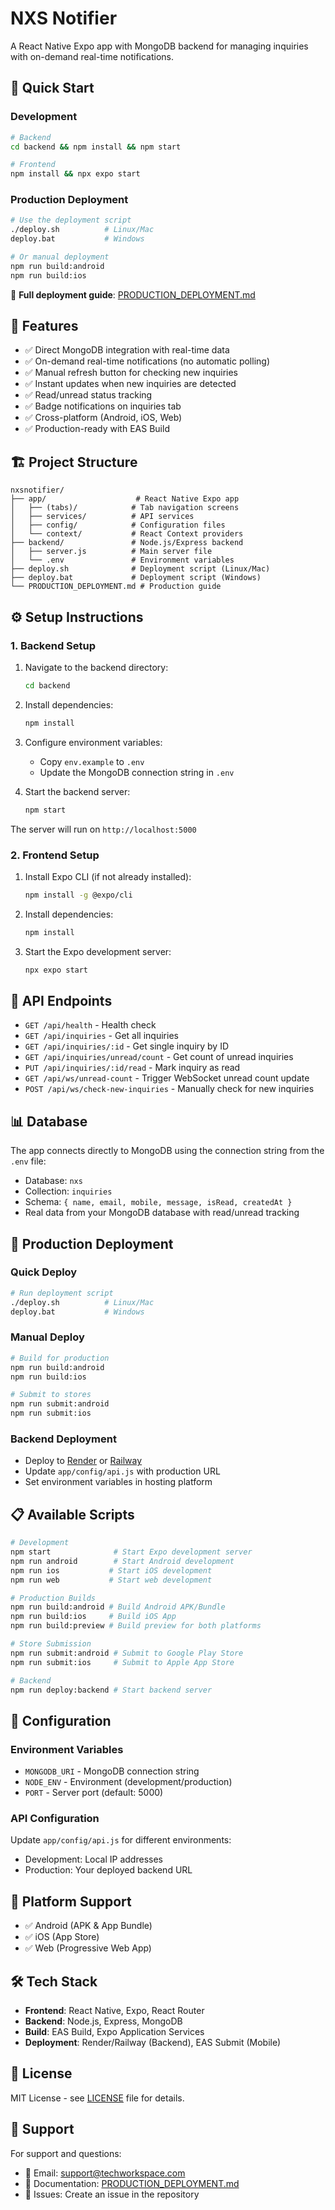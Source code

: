 # NXS Notifier

A React Native Expo app with MongoDB backend for managing inquiries with on-demand real-time notifications.

## 🚀 Quick Start

### Development
```bash
# Backend
cd backend && npm install && npm start

# Frontend
npm install && npx expo start
```

### Production Deployment
```bash
# Use the deployment script
./deploy.sh          # Linux/Mac
deploy.bat           # Windows

# Or manual deployment
npm run build:android
npm run build:ios
```

📖 **Full deployment guide**: [PRODUCTION_DEPLOYMENT.md](./PRODUCTION_DEPLOYMENT.md)

## 📱 Features

- ✅ Direct MongoDB integration with real-time data
- ✅ On-demand real-time notifications (no automatic polling)
- ✅ Manual refresh button for checking new inquiries
- ✅ Instant updates when new inquiries are detected
- ✅ Read/unread status tracking
- ✅ Badge notifications on inquiries tab
- ✅ Cross-platform (Android, iOS, Web)
- ✅ Production-ready with EAS Build

## 🏗️ Project Structure

```
nxsnotifier/
├── app/                    # React Native Expo app
│   ├── (tabs)/            # Tab navigation screens
│   ├── services/          # API services
│   ├── config/            # Configuration files
│   └── context/           # React Context providers
├── backend/               # Node.js/Express backend
│   ├── server.js          # Main server file
│   └── .env               # Environment variables
├── deploy.sh              # Deployment script (Linux/Mac)
├── deploy.bat             # Deployment script (Windows)
└── PRODUCTION_DEPLOYMENT.md # Production guide
```

## ⚙️ Setup Instructions

### 1. Backend Setup

1. Navigate to the backend directory:
   ```bash
   cd backend
   ```

2. Install dependencies:
   ```bash
   npm install
   ```

3. Configure environment variables:
   - Copy `env.example` to `.env`
   - Update the MongoDB connection string in `.env`

4. Start the backend server:
   ```bash
   npm start
   ```

The server will run on `http://localhost:5000`

### 2. Frontend Setup

1. Install Expo CLI (if not already installed):
   ```bash
   npm install -g @expo/cli
   ```

2. Install dependencies:
   ```bash
   npm install
   ```

3. Start the Expo development server:
   ```bash
   npx expo start
   ```

## 🔌 API Endpoints

- `GET /api/health` - Health check
- `GET /api/inquiries` - Get all inquiries
- `GET /api/inquiries/:id` - Get single inquiry by ID
- `GET /api/inquiries/unread/count` - Get count of unread inquiries
- `PUT /api/inquiries/:id/read` - Mark inquiry as read
- `GET /api/ws/unread-count` - Trigger WebSocket unread count update
- `POST /api/ws/check-new-inquiries` - Manually check for new inquiries

## 📊 Database

The app connects directly to MongoDB using the connection string from the `.env` file:

- Database: `nxs`
- Collection: `inquiries`
- Schema: `{ name, email, mobile, message, isRead, createdAt }`
- Real data from your MongoDB database with read/unread tracking

## 🚀 Production Deployment

### Quick Deploy
```bash
# Run deployment script
./deploy.sh          # Linux/Mac
deploy.bat           # Windows
```

### Manual Deploy
```bash
# Build for production
npm run build:android
npm run build:ios

# Submit to stores
npm run submit:android
npm run submit:ios
```

### Backend Deployment
- Deploy to [Render](https://render.com) or [Railway](https://railway.app)
- Update `app/config/api.js` with production URL
- Set environment variables in hosting platform

## 📋 Available Scripts

```bash
# Development
npm start              # Start Expo development server
npm run android        # Start Android development
npm run ios           # Start iOS development
npm run web           # Start web development

# Production Builds
npm run build:android # Build Android APK/Bundle
npm run build:ios     # Build iOS App
npm run build:preview # Build preview for both platforms

# Store Submission
npm run submit:android # Submit to Google Play Store
npm run submit:ios     # Submit to Apple App Store

# Backend
npm run deploy:backend # Start backend server
```

## 🔧 Configuration

### Environment Variables
- `MONGODB_URI` - MongoDB connection string
- `NODE_ENV` - Environment (development/production)
- `PORT` - Server port (default: 5000)

### API Configuration
Update `app/config/api.js` for different environments:
- Development: Local IP addresses
- Production: Your deployed backend URL

## 📱 Platform Support

- ✅ Android (APK & App Bundle)
- ✅ iOS (App Store)
- ✅ Web (Progressive Web App)

## 🛠️ Tech Stack

- **Frontend**: React Native, Expo, React Router
- **Backend**: Node.js, Express, MongoDB
- **Build**: EAS Build, Expo Application Services
- **Deployment**: Render/Railway (Backend), EAS Submit (Mobile)

## 📄 License

MIT License - see [LICENSE](LICENSE) file for details.

## 🤝 Support

For support and questions:
- 📧 Email: support@techworkspace.com
- 📖 Documentation: [PRODUCTION_DEPLOYMENT.md](./PRODUCTION_DEPLOYMENT.md)
- 🐛 Issues: Create an issue in the repository
